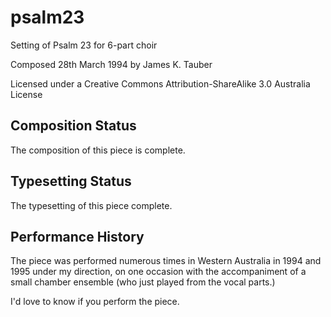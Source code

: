 psalm23
=======

Setting of Psalm 23 for 6-part choir

Composed 28th March 1994 by James K. Tauber

Licensed under a Creative Commons Attribution-ShareAlike 3.0 Australia License


Composition Status
------------------

The composition of this piece is complete.


Typesetting Status
------------------

The typesetting of this piece complete.


Performance History
-------------------

The piece was performed numerous times in Western Australia in 1994 and 1995
under my direction, on one occasion with the accompaniment of a small chamber
ensemble (who just played from the vocal parts.)

I'd love to know if you perform the piece.

